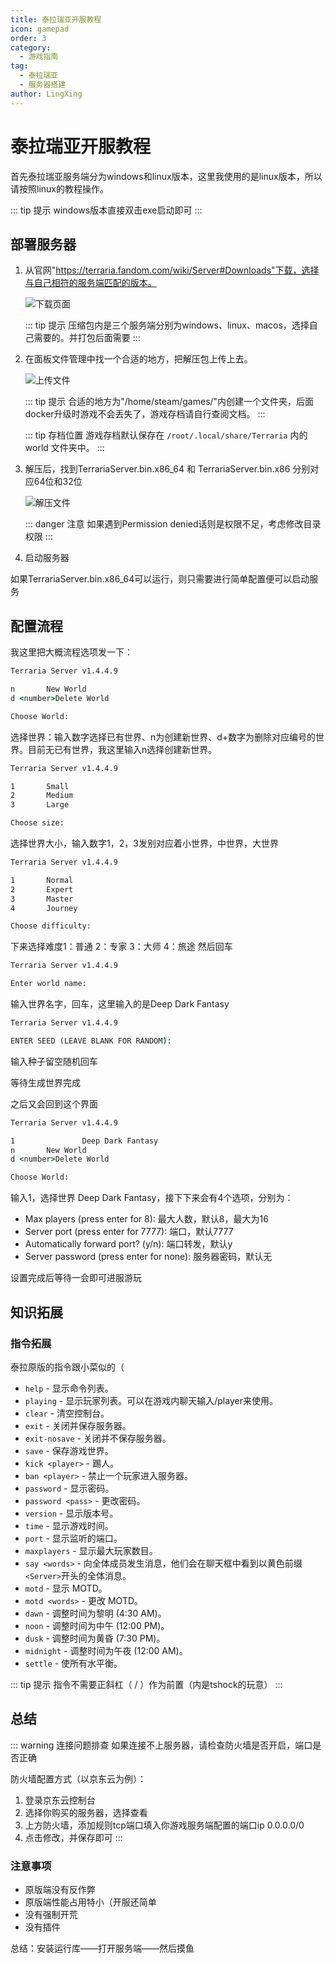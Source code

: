 ```yaml
---
title: 泰拉瑞亚开服教程
icon: gamepad
order: 3
category:
  - 游戏指南
tag:
  - 泰拉瑞亚
  - 服务器搭建
author: LingXing
---
```


# 泰拉瑞亚开服教程

首先泰拉瑞亚服务端分为windows和linux版本，这里我使用的是linux版本，所以请按照linux的教程操作。

::: tip 提示
windows版本直接双击exe启动即可
:::

## 部署服务器

1. 从官网"https://terraria.fandom.com/wiki/Server#Downloads"下载，选择与自己相符的服务端匹配的版本。

   ![下载页面](https://images.server.xiaozhuhouses.asia:3000/i/2025/07/27/ua5snm.png)

   ::: tip 提示
   压缩包内是三个服务端分别为windows、linux、macos，选择自己需要的。并打包后面需要
   :::

2. 在面板文件管理中找一个合适的地方，把解压包上传上去。

   ![上传文件](https://images.server.xiaozhuhouses.asia:3000/i/2025/07/27/uf1x9h.png)

   ::: tip 提示
   合适的地方为"/home/steam/games/"内创建一个文件夹，后面docker升级时游戏不会丢失了，游戏存档请自行查阅文档。
   :::

   ::: tip 存档位置
   游戏存档默认保存在 `/root/.local/share/Terraria` 内的 world 文件夹中。
   :::

3. 解压后，找到TerrariaServer.bin.x86_64 和 TerrariaServer.bin.x86 分别对应64位和32位

   ![解压文件](https://images.server.xiaozhuhouses.asia:3000/i/2025/07/27/ujq3z9.png)

   ::: danger 注意
   如果遇到Permission denied话则是权限不足，考虑修改目录权限
   :::

4. 启动服务器

如果TerrariaServer.bin.x86_64可以运行，则只需要进行简单配置便可以启动服务

## 配置流程

我这里把大概流程选项发一下：

```cmd
Terraria Server v1.4.4.9

n       New World
d <number>Delete World

Choose World: 
```

选择世界：输入数字选择已有世界、n为创建新世界、d+数字为删除对应编号的世界。目前无已有世界，我这里输入n选择创建新世界。

```cmd
Terraria Server v1.4.4.9

1       Small
2       Medium
3       Large

Choose size: 
```

选择世界大小，输入数字1，2，3发别对应着小世界，中世界，大世界

```cmd
Terraria Server v1.4.4.9

1       Normal
2       Expert
3       Master
4       Journey

Choose difficulty: 
```

下来选择难度1：普通   2：专家  3：大师  4：旅途 然后回车

```cmd
Terraria Server v1.4.4.9

Enter world name: 
```

输入世界名字，回车，这里输入的是Deep Dark Fantasy

```cmd
Terraria Server v1.4.4.9

ENTER SEED (LEAVE BLANK FOR RANDOM):
```

输入种子留空随机回车

等待生成世界完成

之后又会回到这个界面

```cmd
Terraria Server v1.4.4.9

1               Deep Dark Fantasy
n       New World
d <number>Delete World

Choose World:
```

输入1，选择世界 Deep Dark Fantasy，接下下来会有4个选项，分别为：

- Max players (press enter for 8): 最大人数，默认8，最大为16
- Server port (press enter for 7777): 端口，默认7777
- Automatically forward port? (y/n): 端口转发，默认y
- Server password (press enter for none): 服务器密码，默认无

设置完成后等待一会即可进服游玩

## 知识拓展

### 指令拓展

泰拉原版的指令跟小菜似的（

- `help` - 显示命令列表。
- `playing` - 显示玩家列表。可以在游戏内聊天输入/player来使用。
- `clear` - 清空控制台。
- `exit` - 关闭并保存服务器。
- `exit-nosave` - 关闭并不保存服务器。
- `save` - 保存游戏世界。
- `kick <player>` - 踢人。
- `ban <player>` - 禁止一个玩家进入服务器。
- `password` - 显示密码。
- `password <pass>` - 更改密码。
- `version` - 显示版本号。
- `time` - 显示游戏时间。
- `port` - 显示监听的端口。
- `maxplayers` - 显示最大玩家数目。
- `say <words>` - 向全体成员发生消息，他们会在聊天框中看到以黄色前缀`<Server>`开头的全体消息。
- `motd` - 显示 MOTD。
- `motd <words>` - 更改 MOTD。
- `dawn` - 调整时间为黎明 (4:30 AM)。
- `noon` - 调整时间为中午 (12:00 PM)。
- `dusk` - 调整时间为黄昏 (7:30 PM)。
- `midnight` - 调整时间为午夜 (12:00 AM)。
- `settle` - 使所有水平衡。

::: tip 提示
指令不需要正斜杠（ / ）作为前置（内是tshock的玩意）
:::

## 总结
::: warning 连接问题排查
如果连接不上服务器，请检查防火墙是否开启，端口是否正确

防火墙配置方式（以京东云为例）：
1. 登录京东云控制台
2. 选择你购买的服务器，选择查看
3. 上方防火墙，添加规则tcp端口填入你游戏服务端配置的端口ip 0.0.0.0/0
4. 点击修改，并保存即可
:::
### 注意事项

- 原版端没有反作弊
- 原版端性能占用特小（开服还简单
- 没有强制开荒
- 没有插件

总结：安装运行库——打开服务端——然后摸鱼